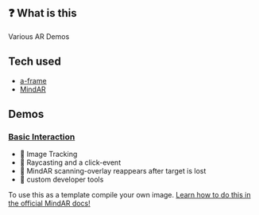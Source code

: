 ## ❓ What is this

Various AR Demos

## Tech used

-   [a-frame](https://aframe.io/)
-   [MindAR](https://hiukim.github.io/mind-ar-js-doc/)

## Demos

### [Basic Interaction](https://wandwand-mindar.glitch.me/)

-   🍉 Image Tracking
-   🍉 Raycasting and a click-event
-   🍉 MindAR scanning-overlay reappears after target is lost
-   🍉 custom developer tools

To use this as a template compile your own image. [Learn how to do this in the official MindAR docs!](https://hiukim.github.io/mind-ar-js-doc/quick-start/overview)
